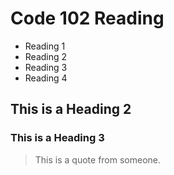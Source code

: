 # Code 102 Reading

- Reading 1
- Reading 2
- Reading 3
- Reading 4

## This is a Heading 2
### This is a Heading 3

> This is a quote from someone.

